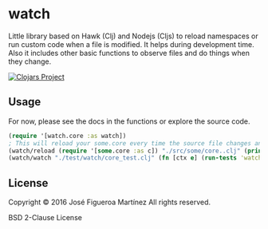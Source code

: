# watch

Little library based on Hawk (Clj) and Nodejs (Cljs) to reload namespaces
or run custom code when a file is modified.
It helps during development time. Also it includes other basic functions
to observe files and do things when they change.

[![Clojars Project](https://img.shields.io/clojars/v/jfigueroama/watch.svg)](https://clojars.org/jfigueroama/watch)

## Usage

For now, please see the docs in the functions or explore the source code.

```clojure
(require '[watch.core :as watch])
; This will reload your some.core every time the source file changes and also will print Hello and Bye. It prints the messages some time after the first file modification. It use an internal flag to know when the last change happened and will trigger the custom code/reload after some milliseconds to ensure the file is saved.
(watch/reload (require '[some.core :as c]) "./src/some/core..clj" (println "Hello") (println "Bye"))
(watch/watch "./test/watch/core_test.clj" (fn [ctx e] (run-tests 'watch.core)))
```

## License

Copyright © 2016 José Figueroa Martínez
All rights reserved.

BSD 2-Clause License

